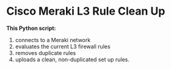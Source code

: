 # Cisco Meraki L3 Rule Clean Up

**This Python script:**

1. connects to a Meraki network
2. evaluates the current L3 firewall rules
3. removes duplicate rules
4. uploads a clean, non-duplicated set up rules.
